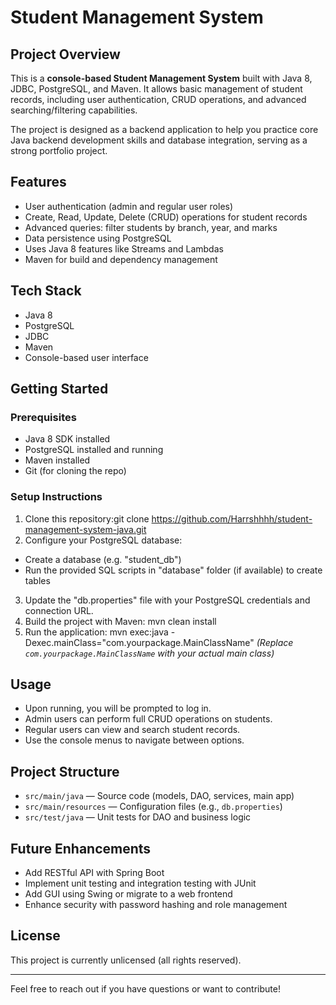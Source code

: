 # Student Management System

## Project Overview
This is a **console-based Student Management System** built with Java 8, JDBC, PostgreSQL, and Maven. It allows basic management of student records, including user authentication, CRUD operations, and advanced searching/filtering capabilities.

The project is designed as a backend application to help you practice core Java backend development skills and database integration, serving as a strong portfolio project.

## Features
- User authentication (admin and regular user roles)
- Create, Read, Update, Delete (CRUD) operations for student records
- Advanced queries: filter students by branch, year, and marks
- Data persistence using PostgreSQL
- Uses Java 8 features like Streams and Lambdas
- Maven for build and dependency management

## Tech Stack
- Java 8
- PostgreSQL
- JDBC
- Maven
- Console-based user interface

## Getting Started

### Prerequisites
- Java 8 SDK installed
- PostgreSQL installed and running
- Maven installed
- Git (for cloning the repo)

### Setup Instructions
1. Clone this repository:git clone https://github.com/Harrshhhh/student-management-system-java.git
2. Configure your PostgreSQL database:
- Create a database (e.g. "student_db")
- Run the provided SQL scripts in "database" folder (if available) to create tables
3. Update the "db.properties" file with your PostgreSQL credentials and connection URL.
4. Build the project with Maven: mvn clean install
5. Run the application: mvn exec:java -Dexec.mainClass="com.yourpackage.MainClassName"
*(Replace `com.yourpackage.MainClassName` with your actual main class)*

## Usage
- Upon running, you will be prompted to log in.
- Admin users can perform full CRUD operations on students.
- Regular users can view and search student records.
- Use the console menus to navigate between options.

## Project Structure
- `src/main/java` — Source code (models, DAO, services, main app)
- `src/main/resources` — Configuration files (e.g., `db.properties`)
- `src/test/java` — Unit tests for DAO and business logic

## Future Enhancements
- Add RESTful API with Spring Boot
- Implement unit testing and integration testing with JUnit
- Add GUI using Swing or migrate to a web frontend
- Enhance security with password hashing and role management

## License
This project is currently unlicensed (all rights reserved).

---

Feel free to reach out if you have questions or want to contribute!



